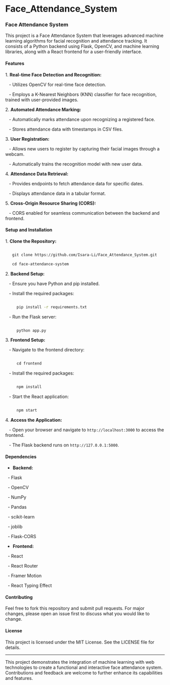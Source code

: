 # Face_Attendance_System

### Face Attendance System

This project is a Face Attendance System that leverages advanced machine learning algorithms for facial recognition and attendance tracking. It consists of a Python backend using Flask, OpenCV, and machine learning libraries, along with a React frontend for a user-friendly interface.

#### Features

1\. **Real-time Face Detection and Recognition:**

   - Utilizes OpenCV for real-time face detection.

   - Employs a K-Nearest Neighbors (KNN) classifier for face recognition, trained with user-provided images.

2\. **Automated Attendance Marking:**

   - Automatically marks attendance upon recognizing a registered face.

   - Stores attendance data with timestamps in CSV files.

3\. **User Registration:**

   - Allows new users to register by capturing their facial images through a webcam.

   - Automatically trains the recognition model with new user data.

4\. **Attendance Data Retrieval:**

   - Provides endpoints to fetch attendance data for specific dates.

   - Displays attendance data in a tabular format.

5\. **Cross-Origin Resource Sharing (CORS):**

   - CORS enabled for seamless communication between the backend and frontend.

#### Setup and Installation

1\. **Clone the Repository:**

   ```bash

   git clone https://github.com/Isara-Li/Face_Attendance_System.git

   cd face-attendance-system

 ```

2\. **Backend Setup:**

   - Ensure you have Python and pip installed.

   - Install the required packages:

```bash

     pip install -r requirements.txt
```

   - Run the Flask server:

```bash

     python app.py

```

3\. **Frontend Setup:**

   - Navigate to the frontend directory:

```bash

     cd frontend

```

   - Install the required packages:

```bash

     npm install

```

   - Start the React application:

```bash

     npm start

```

4\. **Access the Application:**

   - Open your browser and navigate to `http://localhost:3000` to access the frontend.

   - The Flask backend runs on `http://127.0.0.1:5000`.

#### Dependencies

- **Backend:**

  - Flask

  - OpenCV

  - NumPy

  - Pandas

  - scikit-learn

  - joblib

  - Flask-CORS

- **Frontend:**

  - React

  - React Router

  - Framer Motion

  - React Typing Effect

#### Contributing

Feel free to fork this repository and submit pull requests. For major changes, please open an issue first to discuss what you would like to change.

#### License

This project is licensed under the MIT License. See the LICENSE file for details.

---

This project demonstrates the integration of machine learning with web technologies to create a functional and interactive face attendance system. Contributions and feedback are welcome to further enhance its capabilities and features.
